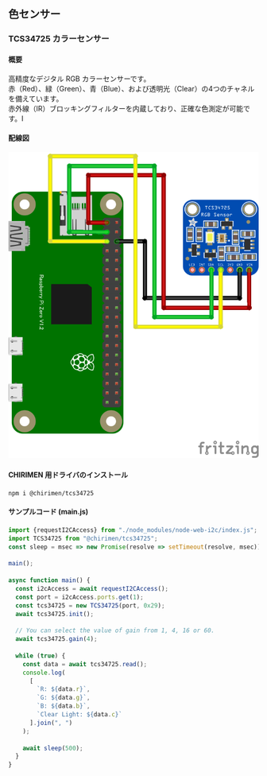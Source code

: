 ## 色センサー

### TCS34725 カラーセンサー

#### 概要

高精度なデジタル RGB カラーセンサーです。  
赤（Red）、緑（Green）、青（Blue）、および透明光（Clear）の4つのチャネルを備えています。  
赤外線（IR）ブロッキングフィルターを内蔵しており、正確な色測定が可能です。I


#### 配線図

![配線図](./schematic.png "schematic")

#### CHIRIMEN 用ドライバのインストール

```shell
npm i @chirimen/tcs34725
```

#### サンプルコード (main.js)

```javascript
import {requestI2CAccess} from "./node_modules/node-web-i2c/index.js";
import TCS34725 from "@chirimen/tcs34725";
const sleep = msec => new Promise(resolve => setTimeout(resolve, msec));

main();

async function main() {
  const i2cAccess = await requestI2CAccess();
  const port = i2cAccess.ports.get(1);
  const tcs34725 = new TCS34725(port, 0x29);
  await tcs34725.init();

  // You can select the value of gain from 1, 4, 16 or 60.
  await tcs34725.gain(4);

  while (true) {
    const data = await tcs34725.read();
    console.log(
      [
        `R: ${data.r}`,
        `G: ${data.g}`,
        `B: ${data.b}`,
        `Clear Light: ${data.c}`
      ].join(", ")
    );

    await sleep(500);
  }
}
```
